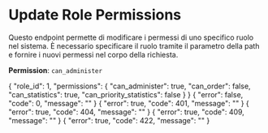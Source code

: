 # Update Role Permissions

Questo endpoint permette di modificare i permessi di uno specifico ruolo nel sistema. È necessario specificare il ruolo 
tramite il parametro della path e fornire i nuovi permessi nel corpo della richiesta.

**Permission**: `can_administer`

<api-endpoint openapi-path="./../openapi.yaml" endpoint="/roles/{role_id}/permissions" method="put">
    <request>
        <sample lang="JSON" title="Payload">
            {
                "role_id": 1,
                "permissions": {
                    "can_administer": true,
                    "can_order": false,
                    "can_statistics": true,
                    "can_priority_statistics": false
                }
            }
        </sample>
    </request>
    <response type="200">
        <sample lang="JSON">
            {
                "error": false,
                "code": 0,
                "message": ""
            }
        </sample>
    </response>
    <response type="401">
        <sample lang="JSON">
            {
                "error": true,
                "code": 401,
                "message": ""
            }
        </sample>
    </response>
    <response type="404">
        <sample lang="JSON">
            {
                "error": true,
                "code": 404,
                "message": ""
            }
        </sample>
    </response>
    <response type="409">
        <sample lang="JSON">
            {
                "error": true,
                "code": 409,
                "message": ""
            }
        </sample>
    </response>
    <response type="422">
        <sample lang="JSON">
            {
                "error": true,
                "code": 422,
                "message": ""
            }
        </sample>
    </response>
</api-endpoint>